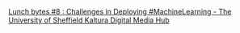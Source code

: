 [Lunch bytes #8 : Challenges in Deploying #MachineLearning - The University of Sheffield Kaltura Digital Media Hub](https://qi.tc/qi/116448)